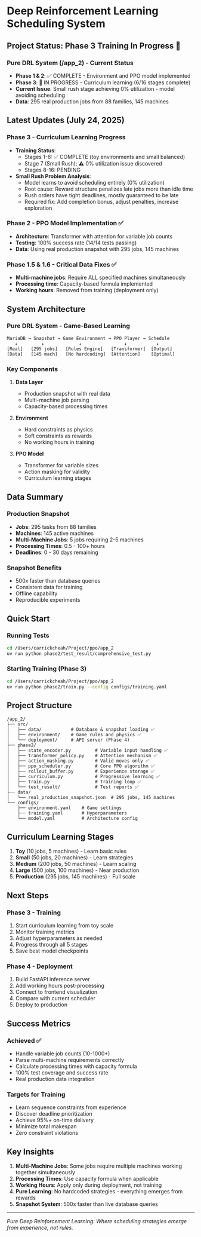 # Deep Reinforcement Learning Scheduling System

## Project Status: Phase 3 Training In Progress 🚧

### Pure DRL System (/app_2) - Current Status
- **Phase 1 & 2**: ✅ COMPLETE - Environment and PPO model implemented
- **Phase 3**: 🚧 IN PROGRESS - Curriculum learning (6/16 stages complete)
- **Current Issue**: Small rush stage achieving 0% utilization - model avoiding scheduling
- **Data**: 295 real production jobs from 88 families, 145 machines

## Latest Updates (July 24, 2025)

### Phase 3 - Curriculum Learning Progress
- **Training Status**:
  - Stages 1-6: ✅ COMPLETE (toy environments and small balanced)
  - Stage 7 (Small Rush): ⚠️ 0% utilization issue discovered
  - Stages 8-16: PENDING
- **Small Rush Problem Analysis**:
  - Model learns to avoid scheduling entirely (0% utilization)
  - Root cause: Reward structure penalizes late jobs more than idle time
  - Rush orders have tight deadlines, mostly guaranteed to be late
  - Required fix: Add completion bonus, adjust penalties, increase exploration

### Phase 2 - PPO Model Implementation ✅
- **Architecture**: Transformer with attention for variable job counts
- **Testing**: 100% success rate (14/14 tests passing)
- **Data**: Using real production snapshot with 295 jobs, 145 machines

### Phase 1.5 & 1.6 - Critical Data Fixes ✅
- **Multi-machine jobs**: Require ALL specified machines simultaneously
- **Processing time**: Capacity-based formula implemented
- **Working hours**: Removed from training (deployment only)

## System Architecture

### Pure DRL System - Game-Based Learning
```
MariaDB → Snapshot → Game Environment → PPO Player → Schedule
   ↓         ↓             ↓                ↓           ↓
[Real]   [295 jobs]   [Rules Engine]   [Transformer]  [Output]
[Data]   [145 mach]   [No hardcoding]  [Attention]    [Optimal]
```

### Key Components
1. **Data Layer**
   - Production snapshot with real data
   - Multi-machine job parsing
   - Capacity-based processing times

2. **Environment**
   - Hard constraints as physics
   - Soft constraints as rewards
   - No working hours in training

3. **PPO Model**
   - Transformer for variable sizes
   - Action masking for validity
   - Curriculum learning stages

## Data Summary

### Production Snapshot
- **Jobs**: 295 tasks from 88 families
- **Machines**: 145 active machines
- **Multi-Machine Jobs**: 5 jobs requiring 2-5 machines
- **Processing Times**: 0.5 - 100+ hours
- **Deadlines**: 0 - 30 days remaining

### Snapshot Benefits
- 500x faster than database queries
- Consistent data for training
- Offline capability
- Reproducible experiments

## Quick Start

### Running Tests
```bash
cd /Users/carrickcheah/Project/ppo/app_2
uv run python phase2/test_result/comprehensive_test.py
```

### Starting Training (Phase 3)
```bash
cd /Users/carrickcheah/Project/ppo/app_2
uv run python phase2/train.py --config configs/training.yaml
```

## Project Structure
```
/app_2/
├── src/
│   ├── data/           # Database & snapshot loading ✅
│   ├── environment/    # Game rules and physics ✅
│   └── deployment/     # API server (Phase 4)
├── phase2/
│   ├── state_encoder.py         # Variable input handling ✅
│   ├── transformer_policy.py    # Attention mechanism ✅
│   ├── action_masking.py        # Valid moves only ✅
│   ├── ppo_scheduler.py         # Core PPO algorithm ✅
│   ├── rollout_buffer.py        # Experience storage ✅
│   ├── curriculum.py            # Progressive learning ✅
│   ├── train.py                 # Training loop ✅
│   └── test_result/             # Test reports ✅
├── data/
│   └── real_production_snapshot.json  # 295 jobs, 145 machines
└── configs/
    ├── environment.yaml    # Game settings
    ├── training.yaml       # Hyperparameters
    └── model.yaml          # Architecture config
```

## Curriculum Learning Stages

1. **Toy** (10 jobs, 5 machines) - Learn basic rules
2. **Small** (50 jobs, 20 machines) - Learn strategies
3. **Medium** (200 jobs, 50 machines) - Learn scaling
4. **Large** (500 jobs, 100 machines) - Near production
5. **Production** (295 jobs, 145 machines) - Full scale

## Next Steps

### Phase 3 - Training
1. Start curriculum learning from toy scale
2. Monitor training metrics
3. Adjust hyperparameters as needed
4. Progress through all 5 stages
5. Save best model checkpoints

### Phase 4 - Deployment
1. Build FastAPI inference server
2. Add working hours post-processing
3. Connect to frontend visualization
4. Compare with current scheduler
5. Deploy to production

## Success Metrics

### Achieved ✅
- Handle variable job counts (10-1000+)
- Parse multi-machine requirements correctly
- Calculate processing times with capacity formula
- 100% test coverage and success rate
- Real production data integration

### Targets for Training
- Learn sequence constraints from experience
- Discover deadline prioritization
- Achieve 95%+ on-time delivery
- Minimize total makespan
- Zero constraint violations

## Key Insights

1. **Multi-Machine Jobs**: Some jobs require multiple machines working together simultaneously
2. **Processing Times**: Use capacity formula when applicable
3. **Working Hours**: Apply only during deployment, not training
4. **Pure Learning**: No hardcoded strategies - everything emerges from rewards
5. **Snapshot System**: 500x faster than live database queries

---

*Pure Deep Reinforcement Learning: Where scheduling strategies emerge from experience, not rules.*